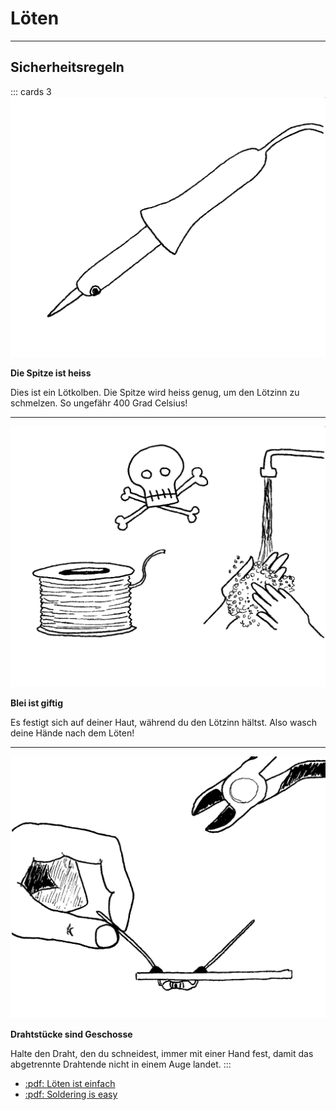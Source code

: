 # Löten
---

## Sicherheitsregeln

::: cards 3
![](./soldering-iron.png)

**Die Spitze ist heiss**

Dies ist ein Lötkolben. Die Spitze wird heiss genug, um den Lötzinn zu schmelzen. So ungefähr 400 Grad Celsius!

***
![](./soldering-plumbum.png)

**Blei ist giftig**

Es festigt sich auf deiner Haut, während du den Lötzinn hältst. Also wasch deine Hände nach dem Löten!

***
![](./soldering-cut.png)

**Drahtstücke sind Geschosse**

Halte den Draht, den du schneidest, immer mit einer Hand fest, damit das abgetrennte Drahtende nicht in einem Auge landet.
:::

* [:pdf: Löten ist einfach](./loeten-ist-einfach.pdf)
* [:pdf: Soldering is easy](./soldering-is-easy.pdf)
